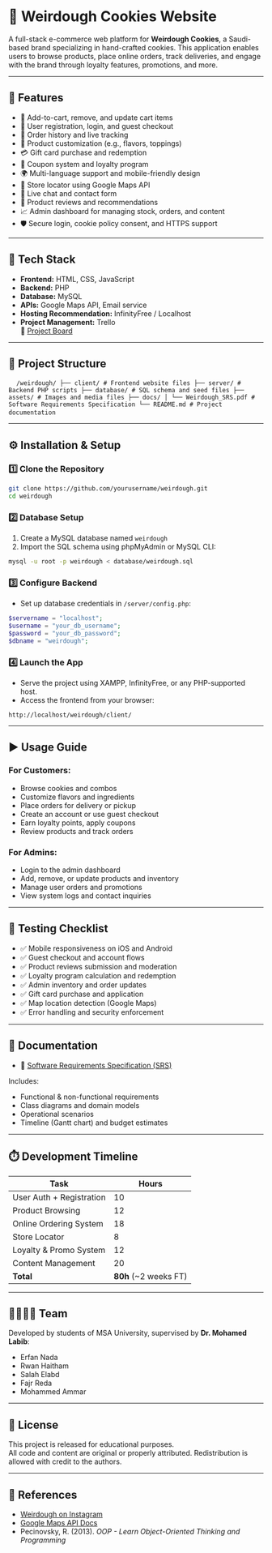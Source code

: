 
# 🍪 Weirdough Cookies Website

A full-stack e-commerce web platform for **Weirdough Cookies**, a Saudi-based brand specializing in hand-crafted cookies. This application enables users to browse products, place online orders, track deliveries, and engage with the brand through loyalty features, promotions, and more.

---

## 🚀 Features

- 🛒 Add-to-cart, remove, and update cart items
- 👤 User registration, login, and guest checkout
- 🧾 Order history and live tracking
- 🧩 Product customization (e.g., flavors, toppings)
- 💳 Gift card purchase and redemption
- 🎫 Coupon system and loyalty program
- 🌍 Multi-language support and mobile-friendly design
- 📍 Store locator using Google Maps API
- 💬 Live chat and contact form
- 📝 Product reviews and recommendations
- 📈 Admin dashboard for managing stock, orders, and content
- 🛡️ Secure login, cookie policy consent, and HTTPS support

---

## 🧰 Tech Stack

- **Frontend:** HTML, CSS, JavaScript
- **Backend:** PHP
- **Database:** MySQL
- **APIs:** Google Maps API, Email service
- **Hosting Recommendation:** InfinityFree / Localhost
- **Project Management:** Trello  
  🔗 [Project Board](https://trello.com/b/SfhC7x8e/weird-dough)

---

## 📁 Project Structure


<pre> <code> /weirdough/ ├── client/ # Frontend website files ├── server/ # Backend PHP scripts ├── database/ # SQL schema and seed files ├── assets/ # Images and media files ├── docs/ │ └── Weirdough_SRS.pdf # Software Requirements Specification └── README.md # Project documentation </code> </pre>



---

## ⚙️ Installation & Setup

### 1️⃣ Clone the Repository

```bash
git clone https://github.com/yourusername/weirdough.git
cd weirdough
```

### 2️⃣ Database Setup

1. Create a MySQL database named `weirdough`
2. Import the SQL schema using phpMyAdmin or MySQL CLI:
```bash
mysql -u root -p weirdough < database/weirdough.sql
```

### 3️⃣ Configure Backend

- Set up database credentials in `/server/config.php`:
```php
$servername = "localhost";
$username = "your_db_username";
$password = "your_db_password";
$dbname = "weirdough";
```

### 4️⃣ Launch the App

- Serve the project using XAMPP, InfinityFree, or any PHP-supported host.
- Access the frontend from your browser:
```
http://localhost/weirdough/client/
```

---

## ▶️ Usage Guide

### For Customers:
- Browse cookies and combos
- Customize flavors and ingredients
- Place orders for delivery or pickup
- Create an account or use guest checkout
- Earn loyalty points, apply coupons
- Review products and track orders

### For Admins:
- Login to the admin dashboard
- Add, remove, or update products and inventory
- Manage user orders and promotions
- View system logs and contact inquiries

---

## 🧪 Testing Checklist

- ✅ Mobile responsiveness on iOS and Android
- ✅ Guest checkout and account flows
- ✅ Product reviews submission and moderation
- ✅ Loyalty program calculation and redemption
- ✅ Admin inventory and order updates
- ✅ Gift card purchase and application
- ✅ Map location detection (Google Maps)
- ✅ Error handling and security enforcement

---

## 📄 Documentation

- 📘 [Software Requirements Specification (SRS)](./docs/Weirdough_SRS.pdf)

Includes:
- Functional & non-functional requirements
- Class diagrams and domain models
- Operational scenarios
- Timeline (Gantt chart) and budget estimates

---

## ⏱️ Development Timeline

| Task                    | Hours |
|-------------------------|-------|
| User Auth + Registration| 10    |
| Product Browsing        | 12    |
| Online Ordering System  | 18    |
| Store Locator           | 8     |
| Loyalty & Promo System  | 12    |
| Content Management      | 20    |
| **Total**               | **80h** (~2 weeks FT) |

---

## 👨‍👩‍👧‍👦 Team

Developed by students of MSA University, supervised by **Dr. Mohamed Labib**:

- Erfan Nada  
- Rwan Haitham  
- Salah Elabd 
- Fajr Reda  
- Mohammed Ammar  

---

## 📜 License

This project is released for educational purposes.  
All code and content are original or properly attributed. Redistribution is allowed with credit to the authors.

---

## 🔗 References

- [Weirdough on Instagram](https://www.instagram.com/itsweirdoughsa/?hl=en)  
- [Google Maps API Docs](https://developers.google.com/maps/documentation)  
- Pecinovsky, R. (2013). *OOP - Learn Object-Oriented Thinking and Programming*

